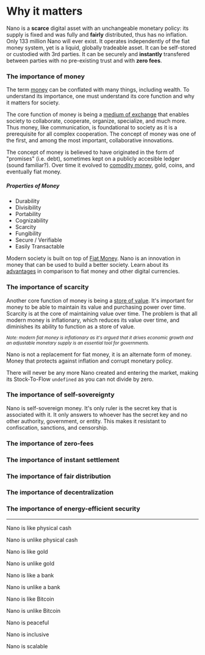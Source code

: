 # Why it matters

Nano is a **scarce** digital asset with an unchangeable monetary policy: its supply is fixed and was fully and **fairly** distributed, thus has no inflation. Only 133 million Nano will ever exist. It operates independently of the fiat money system, yet is a liquid, globally tradeable asset. It can be self-stored or custodied with 3rd parties. It can be securely and **instantly** transfered between parties with no pre-existing trust and with **zero fees**.

### The importance of money
The term <a href="https://en.wikipedia.org/wiki/Money" target="_blank">money</a> can be conflated with many things, including wealth. To understand its importance, one must understand its core function and why it matters for society.

The core function of money is being a <a href="https://en.wikipedia.org/wiki/Medium_of_exchange" target="_blank">medium of exchange</a> that enables society to collaborate, cooperate, organize, specialize, and much more. Thus money, like communication, is foundational to society as it is a prerequisite for all complex cooperation. The concept of money was one of the first, and among the most important, collaborative innovations.

The concept of money is believed to have originated in the form of "promises" (i.e. debt), sometimes kept on a publicly accesible ledger (sound familiar?). Over time it evolved to <a href="https://en.wikipedia.org/wiki/Commodity_money" target="_blank">comodity money</a>, gold, coins, and eventually fiat money.

##### Properties of Money
- Durability
- Divisibility
- Portability
- Cognizability
- Scarcity
- Fungibility
- Secure / Verifiable
- Easily Transactable

Modern society is built on top of <a href="https://en.wikipedia.org/wiki/Fiat_money" target="_blank">Fiat Money</a>. Nano is an innovation in money that can be used to build a better society. Learn about its <a href="/introduction/advantages">advantages</a> in comparison to fiat money and other digital currencies.

### The importance of scarcity

Another core function of money is being a <a href="https://en.wikipedia.org/wiki/Store_of_value" target="_blank">store of value</a>. It's important for money to be able to maintain its value and purchasing power over time. Scarcity is at the core of maintaining value over time. The problem is that all modern money is inflationary, which reduces its value over time, and diminishes its ability to function as a store of value.

<small>*Note: modern fiat money is inflationary as it's argued that it drives economic growth and an adjustable monetary supply is an essential tool for governments.*</small>

Nano is not a replacement for fiat money, it is an alternate form of money. Money that protects against inflation and corrupt monetary policy.

There will never be any more Nano created and entering the market, making its Stock-To-Flow `undefined` as you can not divide by zero.

### The importance of self-sovereignty

Nano is self-sovereign money. It's only ruler is the secret key that is associated with it. It only answers to whoever has the secret key and no other authority, government, or entity. This makes it resistant to confiscation, sanctions, and censorship.

### The importance of zero-fees

### The importance of instant settlement

### The importance of fair distribution

### The importance of decentralization

### The importance of energy-efficient security

---

Nano is like physical cash

Nano is unlike physical cash

Nano is like gold

Nano is unlike gold

Nano is like a bank

Nano is unlike a bank

Nano is like Bitcoin

Nano is unlike Bitcoin

Nano is peaceful

Nano is inclusive

Nano is scalable
